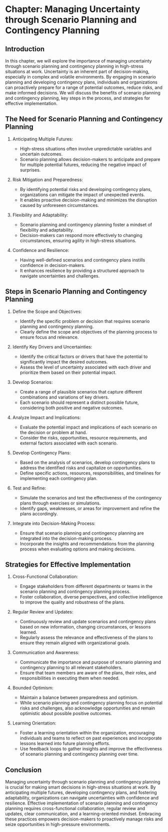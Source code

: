 Chapter: Managing Uncertainty through Scenario Planning and Contingency Planning
================================================================================

Introduction
------------

In this chapter, we will explore the importance of managing uncertainty through scenario planning and contingency planning in high-stress situations at work. Uncertainty is an inherent part of decision-making, especially in complex and volatile environments. By engaging in scenario planning and developing contingency plans, individuals and organizations can proactively prepare for a range of potential outcomes, reduce risks, and make informed decisions. We will discuss the benefits of scenario planning and contingency planning, key steps in the process, and strategies for effective implementation.

The Need for Scenario Planning and Contingency Planning
-------------------------------------------------------

1. Anticipating Multiple Futures:

   * High-stress situations often involve unpredictable variables and uncertain outcomes.
   * Scenario planning allows decision-makers to anticipate and prepare for multiple potential futures, reducing the negative impact of surprises.
2. Risk Mitigation and Preparedness:

   * By identifying potential risks and developing contingency plans, organizations can mitigate the impact of unexpected events.
   * It enables proactive decision-making and minimizes the disruption caused by unforeseen circumstances.
3. Flexibility and Adaptability:

   * Scenario planning and contingency planning foster a mindset of flexibility and adaptability.
   * Decision-makers can respond more effectively to changing circumstances, ensuring agility in high-stress situations.
4. Confidence and Resilience:

   * Having well-defined scenarios and contingency plans instills confidence in decision-makers.
   * It enhances resilience by providing a structured approach to navigate uncertainties and challenges.

Steps in Scenario Planning and Contingency Planning
---------------------------------------------------

1. Define the Scope and Objectives:

   * Identify the specific problem or decision that requires scenario planning and contingency planning.
   * Clearly define the scope and objectives of the planning process to ensure focus and relevance.
2. Identify Key Drivers and Uncertainties:

   * Identify the critical factors or drivers that have the potential to significantly impact the desired outcomes.
   * Assess the level of uncertainty associated with each driver and prioritize them based on their potential impact.
3. Develop Scenarios:

   * Create a range of plausible scenarios that capture different combinations and variations of key drivers.
   * Each scenario should represent a distinct possible future, considering both positive and negative outcomes.
4. Analyze Impact and Implications:

   * Evaluate the potential impact and implications of each scenario on the decision or problem at hand.
   * Consider the risks, opportunities, resource requirements, and external factors associated with each scenario.
5. Develop Contingency Plans:

   * Based on the analysis of scenarios, develop contingency plans to address the identified risks and capitalize on opportunities.
   * Define specific actions, resources, responsibilities, and timelines for implementing each contingency plan.
6. Test and Refine:

   * Simulate the scenarios and test the effectiveness of the contingency plans through exercises or simulations.
   * Identify gaps, weaknesses, or areas for improvement and refine the plans accordingly.
7. Integrate into Decision-Making Process:

   * Ensure that scenario planning and contingency planning are integrated into the decision-making process.
   * Incorporate the insights and recommendations from the planning process when evaluating options and making decisions.

Strategies for Effective Implementation
---------------------------------------

1. Cross-Functional Collaboration:

   * Engage stakeholders from different departments or teams in the scenario planning and contingency planning process.
   * Foster collaboration, diverse perspectives, and collective intelligence to improve the quality and robustness of the plans.
2. Regular Review and Updates:

   * Continuously review and update scenarios and contingency plans based on new information, changing circumstances, or lessons learned.
   * Regularly assess the relevance and effectiveness of the plans to ensure they remain aligned with organizational goals.
3. Communication and Awareness:

   * Communicate the importance and purpose of scenario planning and contingency planning to all relevant stakeholders.
   * Ensure that team members are aware of the plans, their roles, and responsibilities in executing them when needed.
4. Bounded Optimism:

   * Maintain a balance between preparedness and optimism.
   * While scenario planning and contingency planning focus on potential risks and challenges, also acknowledge opportunities and remain optimistic about possible positive outcomes.
5. Learning Orientation:

   * Foster a learning orientation within the organization, encouraging individuals and teams to reflect on past experiences and incorporate lessons learned into future planning efforts.
   * Use feedback loops to gather insights and improve the effectiveness of scenario planning and contingency planning over time.

Conclusion
----------

Managing uncertainty through scenario planning and contingency planning is crucial for making smart decisions in high-stress situations at work. By anticipating multiple futures, developing contingency plans, and fostering adaptability, organizations can navigate uncertainties with confidence and resilience. Effective implementation of scenario planning and contingency planning requires cross-functional collaboration, regular review and updates, clear communication, and a learning-oriented mindset. Embracing these practices empowers decision-makers to proactively manage risks and seize opportunities in high-pressure environments.
